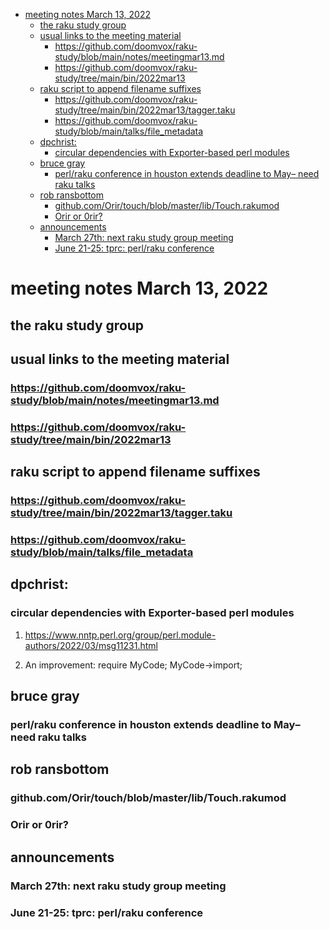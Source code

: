 - [meeting notes March 13, 2022](#org2def5fe)
  - [the raku study group](#org339a0b3)
  - [usual links to the meeting material](#orgf4b9efc)
    - [<https://github.com/doomvox/raku-study/blob/main/notes/meetingmar13.md>](#org39333aa)
    - [<https://github.com/doomvox/raku-study/tree/main/bin/2022mar13>](#org4d51724)
  - [raku script to append filename suffixes](#org0b1d035)
    - [<https://github.com/doomvox/raku-study/tree/main/bin/2022mar13/tagger.taku>](#orgf62efe5)
    - [<https://github.com/doomvox/raku-study/blob/main/talks/file_metadata>](#orgd45be58)
  - [dpchrist:](#orgc29d730)
    - [circular dependencies with Exporter-based perl modules](#org49dfca9)
  - [bruce gray](#orgfb664a4)
    - [perl/raku conference in houston extends deadline to May&#x2013; need raku talks](#org67ef04a)
  - [rob ransbottom](#org230daa1)
    - [github.com/Orir/touch/blob/master/lib/Touch.rakumod](#orge89526c)
    - [Orir or 0rir?](#orgefd99c0)
  - [announcements](#orgcab9e6a)
    - [March 27th: next raku study group meeting](#org589d4ed)
    - [June 21-25: tprc: perl/raku conference](#org65736b3)


<a id="org2def5fe"></a>

# meeting notes March 13, 2022


<a id="org339a0b3"></a>

## the raku study group


<a id="orgf4b9efc"></a>

## usual links to the meeting material


<a id="org39333aa"></a>

### <https://github.com/doomvox/raku-study/blob/main/notes/meetingmar13.md>


<a id="org4d51724"></a>

### <https://github.com/doomvox/raku-study/tree/main/bin/2022mar13>


<a id="org0b1d035"></a>

## raku script to append filename suffixes


<a id="orgf62efe5"></a>

### <https://github.com/doomvox/raku-study/tree/main/bin/2022mar13/tagger.taku>


<a id="orgd45be58"></a>

### <https://github.com/doomvox/raku-study/blob/main/talks/file_metadata>


<a id="orgc29d730"></a>

## dpchrist:


<a id="org49dfca9"></a>

### circular dependencies with Exporter-based perl modules

1.  <https://www.nntp.perl.org/group/perl.module-authors/2022/03/msg11231.html>

2.  An improvement:  require MyCode; MyCode->import;


<a id="orgfb664a4"></a>

## bruce gray


<a id="org67ef04a"></a>

### perl/raku conference in houston extends deadline to May&#x2013; need raku talks


<a id="org230daa1"></a>

## rob ransbottom


<a id="orge89526c"></a>

### github.com/Orir/touch/blob/master/lib/Touch.rakumod


<a id="orgefd99c0"></a>

### Orir or 0rir?


<a id="orgcab9e6a"></a>

## announcements


<a id="org589d4ed"></a>

### March 27th: next raku study group meeting


<a id="org65736b3"></a>

### June 21-25: tprc: perl/raku conference

